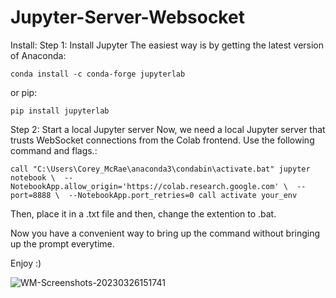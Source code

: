 # Jupyter-Server-Websocket
Install:
Step 1: Install Jupyter
The easiest way is by getting the latest version of Anaconda:

`conda install -c conda-forge jupyterlab`

or pip:

`pip install jupyterlab`

Step 2: Start a local Jupyter server
Now, we need a local Jupyter server that trusts WebSocket connections from the Colab frontend. 
Use the following command and flags.:

`call "C:\Users\Corey_McRae\anaconda3\condabin\activate.bat"
 jupyter notebook \ 
    --NotebookApp.allow_origin='https://colab.research.google.com' \ 
    --port=8888 \ 
    --NotebookApp.port_retries=0
 call activate your_env`

Then, place it in a .txt file and then, change the extention to .bat.

Now you have a convenient way to bring up the command without bringing up the prompt everytime.

Enjoy :)

![WM-Screenshots-20230326151741](https://user-images.githubusercontent.com/49349748/227808721-485ee946-61b3-429b-8137-02487eca34f5.png)

